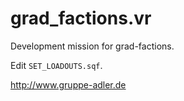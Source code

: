 # grad_factions.vr

Development mission for grad-factions.

Edit `SET_LOADOUTS.sqf`.

http://www.gruppe-adler.de
